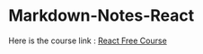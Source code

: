 # Markdown-Notes-React

Here is the course link : <a href="https://scrimba.com/learn/learnreact/">React Free Course</a>
